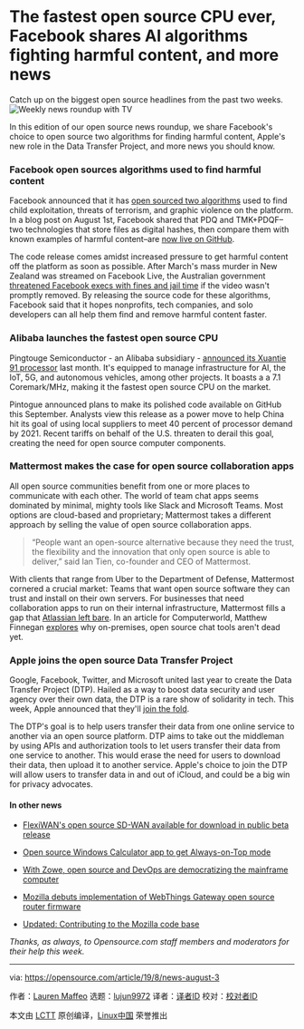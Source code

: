 [#]: collector: (lujun9972)
[#]: translator: (wxy)
[#]: reviewer: ( )
[#]: publisher: ( )
[#]: url: ( )
[#]: subject: (The fastest open source CPU ever, Facebook shares AI algorithms fighting harmful content, and more news)
[#]: via: (https://opensource.com/article/19/8/news-august-3)
[#]: author: (Lauren Maffeo https://opensource.com/users/lmaffeo)

The fastest open source CPU ever, Facebook shares AI algorithms fighting harmful content, and more news
======
Catch up on the biggest open source headlines from the past two weeks.
![Weekly news roundup with TV][1]

In this edition of our open source news roundup, we share Facebook's choice to open source two algorithms for finding harmful content, Apple's new role in the Data Transfer Project, and more news you should know.

### Facebook open sources algorithms used to find harmful content

Facebook announced that it has [open sourced two algorithms][2] used to find child exploitation, threats of terrorism, and graphic violence on the platform. In a blog post on August 1st, Facebook shared that PDQ and TMK+PDQF–two technologies that store files as digital hashes, then compare them with known examples of harmful content–are [now live on GitHub][3]. 

The code release comes amidst increased pressure to get harmful content off the platform as soon as possible. After March's mass murder in New Zealand was streamed on Facebook Live, the Australian government [threatened Facebook execs with fines and jail time][4] if the video wasn't promptly removed. By releasing the source code for these algorithms, Facebook said that it hopes nonprofits, tech companies, and solo developers can all help them find and remove harmful content faster. 

### Alibaba launches the fastest open source CPU

Pingtouge Semiconductor - an Alibaba subsidiary - [announced its Xuantie 91 processor][5] last month. It's equipped to manage infrastructure for AI, the IoT, 5G, and autonomous vehicles, among other projects. It boasts a a 7.1 Coremark/MHz, making it the fastest open source CPU on the market.

Pintogue announced plans to make its polished code available on GitHub this September. Analysts view this release as a power move to help China hit its goal of using local suppliers to meet 40 percent of processor demand by 2021. Recent tariffs on behalf of the U.S. threaten to derail this goal, creating the need for open source computer components.

### Mattermost makes the case for open source collaboration apps

All open source communities benefit from one or more places to communicate with each other. The world of team chat apps seems dominated by minimal, mighty tools like Slack and Microsoft Teams. Most options are cloud-based and proprietary; Mattermost takes a different approach by selling the value of open source collaboration apps.

> “People want an open-source alternative because they need the trust, the flexibility and the innovation that only open source is able to deliver,” said Ian Tien, co-founder and CEO of Mattermost.

With clients that range from Uber to the Department of Defense, Mattermost cornered a crucial market: Teams that want open source software they can trust and install on their own servers. For businesses that need collaboration apps to run on their internal infrastructure, Mattermost fills a gap that [Atlassian left bare][6]. In an article for Computerworld, Matthew Finnegan [explores][7] why on-premises, open source chat tools aren't dead yet.

### Apple joins the open source Data Transfer Project

Google, Facebook, Twitter, and Microsoft united last year to create the Data Transfer Project (DTP). Hailed as a way to boost data security and user agency over their own data, the DTP is a rare show of solidarity in tech. This week, Apple announced that they'll [join the fold][8]. 

The DTP's goal is to help users transfer their data from one online service to another via an open source platform. DTP aims to take out the middleman by using APIs and authorization tools to let users transfer their data from one service to another. This would erase the need for users to download their data, then upload it to another service. Apple's choice to join the DTP will allow users to transfer data in and out of iCloud, and could be a big win for privacy advocates.

#### In other news

  * [FlexiWAN's open source SD-WAN available for download in public beta release][9]

  * [Open source Windows Calculator app to get Always-on-Top mode][10]

  * [With Zowe, open source and DevOps are democratizing the mainframe computer][11]

  * [Mozilla debuts implementation of WebThings Gateway open source router firmware][12]

  * [Updated: Contributing to the Mozilla code base][13]




_Thanks, as always, to Opensource.com staff members and moderators for their help this week._

--------------------------------------------------------------------------------

via: https://opensource.com/article/19/8/news-august-3

作者：[Lauren Maffeo][a]
选题：[lujun9972][b]
译者：[译者ID](https://github.com/译者ID)
校对：[校对者ID](https://github.com/校对者ID)

本文由 [LCTT](https://github.com/LCTT/TranslateProject) 原创编译，[Linux中国](https://linux.cn/) 荣誉推出

[a]: https://opensource.com/users/lmaffeo
[b]: https://github.com/lujun9972
[1]: https://opensource.com/sites/default/files/styles/image-full-size/public/lead-images/weekly_news_roundup_tv.png?itok=B6PM4S1i (Weekly news roundup with TV)
[2]: https://www.theverge.com/2019/8/1/20750752/facebook-child-exploitation-terrorism-open-source-algorithm-pdq-tmk
[3]: https://github.com/facebook/ThreatExchange/tree/master/hashing/tmk
[4]: https://www.buzzfeed.com/hannahryan/social-media-facebook-livestreaming-laws-christchurch
[5]: https://hexus.net/tech/news/cpu/133229-alibabas-16-core-risc-v-fastest-open-source-cpu-yet/
[6]: https://lab.getapp.com/atlassian-slack-on-premise-software/
[7]: https://www.computerworld.com/article/3428679/mattermost-makes-case-for-open-source-as-team-messaging-market-booms.html
[8]: https://www.techspot.com/news/81221-apple-joins-data-transfer-project-open-source-project.html
[9]: https://www.fiercetelecom.com/telecom/flexiwan-s-open-source-sd-wan-available-for-download-public-beta-release
[10]: https://mspoweruser.com/open-source-windows-calculator-app-to-get-always-on-top-mode/
[11]: https://siliconangle.com/2019/07/29/zowe-open-source-devops-democratizing-mainframe-computer/
[12]: https://venturebeat.com/2019/07/25/mozilla-debuts-webthings-gateway-open-source-router-firmware-for-turris-omnia/
[13]: https://developer.mozilla.org/en-US/docs/Mozilla/Developer_guide/Introduction

